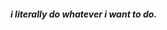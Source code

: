 <!--
#### I've recently been coding in...


<p align="center">
   <a href="https://github.com/anuraghazra/github-readme-stats">
    <img src="https://github-readme-stats.vercel.app/api/top-langs/?username=sijirama&&show_icons=true&hide_title=true&theme=radical&layout=compact&hide_border=true&border_radius=30&langs_count=15&exclude_repo=Analyseroom&hide=dart,html,css,shell,jupyter%20Notebook,Cython,Perl,Handlebars" alt="top languages"/>
  </a> 
</p>
-->
##### i literally do whatever i want to do.
<!--
<img src="https://wakatime.com/badge/user/5853dff2-2b5d-4627-8bb6-43b3464677d9.svg" alt="top languages"/>
-->
